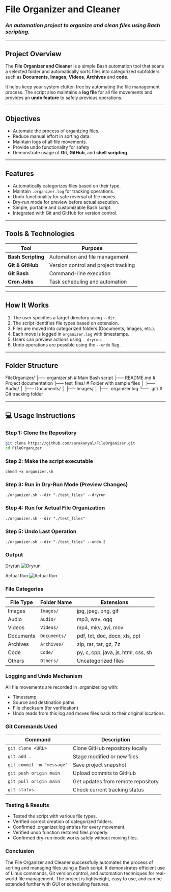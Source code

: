 # File Organizer and Cleaner

### *An automation project to organize and clean files using Bash scripting.*

---

## Project Overview
The **File Organizer and Cleaner** is a simple Bash automation tool that scans a selected folder and automatically sorts files into categorized subfolders such as **Documents**, **Images**, **Videos**, **Archives** and **code**.

It helps keep your system clutter-free by automating the file management process. The script also maintains a **log file** for all file movements and provides an **undo feature** to safely previous operations.

---

## Objectives

- Automate the process of organizing files.
- Reduce manual effort in sorting data.
- Maintain logs of all file movements.
- Provide undo functionality for safety
- Demonstrate usage of **Git**, **GitHub**, and **shell scripting**.

---

## Features
- Automatically categorizes files based on their type.
- Maintain `.organizer.log` for tracking operations.
- Undo functionality for safe reversal of file moves.
- Dry-run mode for preview before actual execution.
- Simple, portable and customizable Bash script.
- Integrated with Git and GitHub for version control.

---
## Tools & Technologies

| Tool | Purpose |
|------|----------|
| **Bash Scripting** | Automation and file management |
| **Git & GitHub** | Version control and project tracking |
| **Git Bash** | Command-line execution|
| **Cron Jobs** | Task scheduling and automation |

---

## How It Works
1. The user specifies a target directory using `--dir`.
2. The script identifies file types based on extension.
3. Files are moved into categorized folders (Documents, Images, etc.).
4. Each move is logged in `organizer.log` with timestamps.
5. Users can preview actions using `--dryrun`.
6. Undo operations are possible using the `--undo` flag.

---
## Folder Structure
FileOrganizer/
├── organizer.sh # Main Bash script
├── README.md # Project documentation
├── test_files/ # Folder with sample files
│ ├── Audio/
│ ├── Documents/
│ ├── Images/
│ ├── .organizer.log
└── .git/ # Git tracking folder
  

---

## 💻 Usage Instructions

### Step 1: Clone the Repository
```bash
git clone https://github.com/sarakanyal/FileOrganizer.git
cd FileOrganizer
```

### Step 2: Make the script executable
```
chmod +x organizer.sh
```

### Step 3: Run in Dry-Run Mode (Preview Changes)
```
./organizer.sh --dir "./test_files" --dryrun
```

### Step 4: Run for Actual File Organization
```
./organizer.sh --dir "./test_files"
```

### Step 5: Undo Last Operation
```
./organizer.sh --dir "./test_files" --undo 2
```
### Output
Dryrun
![Dryrun](https://github.com/sarakanyal03/FileOrganizer/blob/main/dryrun.png)

Actual Run
![Actual Run](https://github.com/sarakanyal03/FileOrganizer/blob/main/actualrun.png)


### File Categories

| File Type | Folder Name  | Extensions                          |
| --------- | ------------ | ----------------------------------- |
| Images    | `Images/`    | jpg, jpeg, png, gif                 |
| Audio     | `Audio/`     | mp3, wav, ogg                       |
| Videos    | `Videos/`    | mp4, mkv, avi, mov                  |
| Documents | `Documents/` | pdf, txt, doc, docx, xls, ppt       |
| Archives  | `Archives/`  | zip, rar, tar, gz, 7z               |
| Code      | `Code/`      | py, c, cpp, java, js, html, css, sh |
| Others    | `Others/`    | Uncategorized files                 |


### Logging and Undo Mechanism

All file movements are recorded in .organizer.log with:
- Timestamp
- Source and destination paths
- File checksum (for verification)
- Undo reads from this log and moves files back to their original locations.


### Git Commands Used 
| Command                   | Description                        |
| ------------------------- | ---------------------------------- |
| `git clone <URL>`         | Clone GitHub repository locally    |
| `git add .`               | Stage modified or new files        |
| `git commit -m "message"` | Save project snapshot              |
| `git push origin main`    | Upload commits to GitHub           |
| `git pull origin main`    | Get updates from remote repository |
| `git status`              | Check current tracking status      |


### Testing & Results

- Tested the script with various file types.
- Verified correct creation of categorized folders.
- Confirmed .organizer.log entries for every movement.
- Verified undo function restored files properly.
- Confirmed dry-run mode works safely without moving files.


### Conclusion

The File Organizer and Cleaner successfully automates the process of sorting and managing files using a Bash script.
It demonstrates efficient use of Linux commands, Git version control, and automation techniques for real-world file management.
The project is lightweight, easy to use, and can be extended further with GUI or scheduling features.
